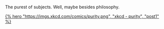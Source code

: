---
---

The purest of subjects. Well, maybe besides philosophy.

[{% hero "https://imgs.xkcd.com/comics/purity.png", "xkcd - purity", "post1" %}](https://xkcd.com/435/)
